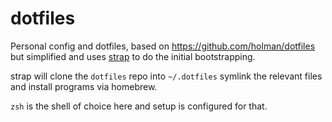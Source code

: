 # dotfiles

Personal config and dotfiles, based on https://github.com/holman/dotfiles but simplified and uses [strap](https://github.com/MikeMcQuaid/strap) 
to do the initial bootstrapping.

strap will clone the `dotfiles` repo into `~/.dotfiles` symlink the relevant files and install programs via homebrew.

`zsh` is the shell of choice here and setup is configured for that.
